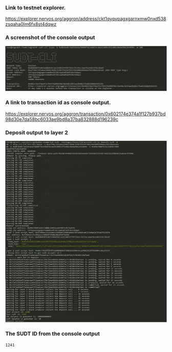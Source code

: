 ### Link to testnet explorer.

   https://explorer.nervos.org/aggron/address/ckt1qyqvpagxgarnxmw0nxd538zsqaha0lm6fx8st4dqwz

### A screenshot of the console output
   <img src="Console-output.JPG">

### A link to transaction id as console output.

   https://explorer.nervos.org/aggron/transaction/0x602174e374a1f127b937bd98d30e7da58bc6033ae9bd8a37ba832888d196239c

### Deposit output to layer 2

   <img src="Deposit-ouput-to-layer2-by-account-cli.png">
   
### The SUDT ID from the console output

   `1241`
